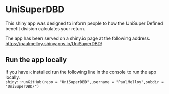 # UniSuperDBD
This shiny app was designed to inform people to how the UniSuper Defined benefit division calculates your return.

The app has been served on a shiny.io page at the following address.  
https://paulmelloy.shinyapps.io/UniSuperDBD/  

## Run the app locally
If you have `R` installed run the following line in the console to run the app locally.  
`shiny::runGitHub(repo = "UniSuperDBD",username = "PaulMelloy",subdir = "UniSuperDBD/")`  
